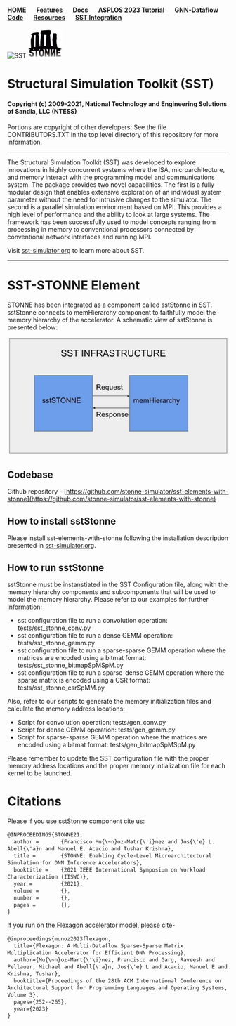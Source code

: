 #### [HOME](README.md) &nbsp; &nbsp; &nbsp; [Features](FEATURE.md) &nbsp; &nbsp; &nbsp;  [Docs](DOCS.md) &nbsp; &nbsp; &nbsp; [ASPLOS 2023 Tutorial](ASPLOSTUT.md)  &nbsp; &nbsp; &nbsp;  [GNN-Dataflow](GNN.md)&nbsp; &nbsp; &nbsp;  [Code](https://github.com/stonne-simulator/stonne) &nbsp; &nbsp; &nbsp; [Resources](RESOURCES.md) &nbsp; &nbsp; &nbsp; [SST Integration](SST.md)

![SST](http://sst-simulator.org/img/sst-logo-small.png)
<img src="figures/stonne-small.jpg">


# Structural Simulation Toolkit (SST)

#### Copyright (c) 2009-2021, National Technology and Engineering Solutions of Sandia, LLC (NTESS)
Portions are copyright of other developers:
See the file CONTRIBUTORS.TXT in the top level directory
of this repository for more information.

---

The Structural Simulation Toolkit (SST) was developed to explore innovations in highly concurrent systems where the ISA, microarchitecture, and memory interact with the programming model and communications system. The package provides two novel capabilities. The first is a fully modular design that enables extensive exploration of an individual system parameter without the need for intrusive changes to the simulator. The second is a parallel simulation environment based on MPI. This provides a high level of performance and the ability to look at large systems. The framework has been successfully used to model concepts ranging from processing in memory to conventional processors connected by conventional network interfaces and running MPI.

Visit [sst-simulator.org](http://sst-simulator.org) to learn more about SST.

---

# SST-STONNE Element

STONNE has been integrated as a component called sstStonne in SST. sstStonne connects to memHierarchy component to faithfully model the memory hierarchy of the accelerator. A schematic view of sstStonne is presented below:

<p>
<img src="figures/sstStonne_memHierarchy.jpg">
</p>

## Codebase

Github repository - [https://github.com/stonne-simulator/sst-elements-with-stonne](https://github.com/stonne-simulator/sst-elements-with-stonne)

## How to install sstStonne

Please install sst-elements-with-stonne following the installation description presented in [sst-simulator.org](http://sst-simulator.org). 

## How to run sstStonne

sstStonne must be instanstiated in the SST Configuration file, along with the memory hierarchy components and subcomponents that will be used to model the memory hierarchy. Please refer to our examples for further information:

- sst configuration file to run a convolution operation: tests/sst_stonne_conv.py
- sst configuration file to run a dense GEMM operation: tests/sst_stonne_gemm.py
- sst configuration file to run a sparse-sparse GEMM operation where the matrices are encoded using a bitmat format: tests/sst_stonne_bitmapSpMSpM.py
- sst configuration file to run a sparse-dense GEMM operation where the sparse matrix is encoded using a CSR format: tests/sst_stonne_csrSpMM.py

Also, refer to our scripts to generate the memory initialization files and calculate the memory address locations: 
- Script for convolution operation: tests/gen_conv.py
- Script for dense GEMM operation: tests/gen_gemm.py
- Script for sparse-sparse GEMM operation where the matrices are encoded using a bitmat format: tests/gen_bitmapSpMSpM.py

Please remember to update the SST configuration file with the proper memory address locations and the proper memory intialization file for each kernel to be launched. 

# Citations
Please if you use sstStonne component cite us: 

```
@INPROCEEDINGS{STONNE21,
  author =       {Francisco Mu{\~n}oz-Matr{\'i}nez and Jos{\'e} L. Abell{\'a}n and Manuel E. Acacio and Tushar Krishna},
  title =        {STONNE: Enabling Cycle-Level Microarchitectural Simulation for DNN Inference Accelerators},
  booktitle =    {2021 IEEE International Symposium on Workload Characterization (IISWC)}, 
  year =         {2021},
  volume =       {},
  number =       {},
  pages =        {},
}
```

If you run on the Flexagon accelerator model, please cite-

```
@inproceedings{munoz2023flexagon,
  title={Flexagon: A Multi-Dataflow Sparse-Sparse Matrix Multiplication Accelerator for Efficient DNN Processing},
  author={Mu{\~n}oz-Mart{\'\i}nez, Francisco and Garg, Raveesh and Pellauer, Michael and Abell{\'a}n, Jos{\'e} L and Acacio, Manuel E and Krishna, Tushar},
  booktitle={Proceedings of the 28th ACM International Conference on Architectural Support for Programming Languages and Operating Systems, Volume 3},
  pages={252--265},
  year={2023}
}
```

